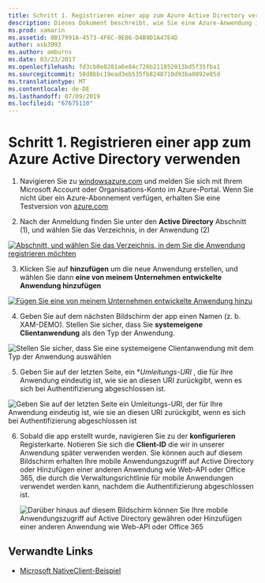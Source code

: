 ```yaml
---
title: Schritt 1. Registrieren einer app zum Azure Active Directory verwenden
description: Dieses Dokument beschreibt, wie Sie eine Azure-Anwendung in Azure Active Directory zu registrieren, sodass es von mobilen Clients sicher zugegriffen werden kann.
ms.prod: xamarin
ms.assetid: 0B17991A-4573-4F6C-9E86-D4B9D1A47E4D
author: asb3993
ms.author: amburns
ms.date: 03/23/2017
ms.openlocfilehash: fd3cb0e8201a6e84c726b211852013bd5f35fba1
ms.sourcegitcommit: 58d8bbc19ead3eb535fb8248710d93ba0892e05d
ms.translationtype: MT
ms.contentlocale: de-DE
ms.lasthandoff: 07/09/2019
ms.locfileid: "67675110"
---
```

# <a name="step-1-register-an-app-to-use-azure-active-directory"></a>Schritt 1. Registrieren einer app zum Azure Active Directory verwenden

1. Navigieren Sie zu [windowsazure.com](https://manage.windowsazure.com) und melden Sie sich mit Ihrem Microsoft Account oder Organisations-Konto im Azure-Portal. Wenn Sie nicht über ein Azure-Abonnement verfügen, erhalten Sie eine Testversion von [azure.com](http://www.azure.com)

2. Nach der Anmeldung finden Sie unter den **Active Directory** Abschnitt (1), und wählen Sie das Verzeichnis, in der Anwendung (2)

  [![](register-images/01.-active-directory-in-azure-portal-sml.jpg "Abschnitt, und wählen Sie das Verzeichnis, in dem Sie die Anwendung registrieren möchten")](register-images/01.-active-directory-in-azure-portal.jpg#lightbox)

3. Klicken Sie auf **hinzufügen** um die neue Anwendung erstellen, und wählen Sie dann **eine von meinem Unternehmen entwickelte Anwendung hinzufügen**

  [![](register-images/02.-add-new-application-sml.jpg "Fügen Sie eine von meinem Unternehmen entwickelte Anwendung hinzu")](register-images/02.-add-new-application.jpg#lightbox)

4. Geben Sie auf dem nächsten Bildschirm der app einen Namen (z. b. XAM-DEMO).
  Stellen Sie sicher, dass Sie **systemeigene Clientanwendung** als den Typ der Anwendung.

  ![](register-images/03.-app-name.jpg "Stellen Sie sicher, dass Sie eine systemeigene Clientanwendung mit dem Typ der Anwendung auswählen")

5. Geben Sie auf der letzten Seite, ein **Umleitungs-URI* , die für Ihre Anwendung eindeutig ist, wie sie an diesen URI zurückgibt, wenn es sich bei Authentifizierung abgeschlossen ist.

  ![](register-images/04.-app-redirect.jpg "Geben Sie auf der letzten Seite ein Umleitungs-URI, der für Ihre Anwendung eindeutig ist, wie sie an diesen URI zurückgibt, wenn es sich bei Authentifizierung abgeschlossen ist")

6. Sobald die app erstellt wurde, navigieren Sie zu der **konfigurieren** Registerkarte. Notieren Sie sich die **Client-ID** die wir in unserer Anwendung später verwenden werden. Sie können auch auf diesem Bildschirm erhalten Ihre mobile Anwendungszugriff auf Active Directory oder Hinzufügen einer anderen Anwendung wie Web-API oder Office 365, die durch die Verwaltungsrichtlinie für mobile Anwendungen verwendet werden kann, nachdem die Authentifizierung abgeschlossen ist.

    ![](register-images/05.-configure.jpg "Darüber hinaus auf diesem Bildschirm können Sie Ihre mobile Anwendungszugriff auf Active Directory gewähren oder Hinzufügen einer anderen Anwendung wie Web-API oder Office 365")



## <a name="related-links"></a>Verwandte Links

- [Microsoft NativeClient-Beispiel](https://github.com/AzureADSamples/NativeClient-MultiTarget-DotNet)
